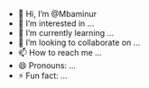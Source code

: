 - 👋 Hi, I’m @Mbaminur
- 👀 I’m interested in ...
- 🌱 I’m currently learning ...
- 💞️ I’m looking to collaborate on ...
- 📫 How to reach me ...
- 😄 Pronouns: ...
- ⚡ Fun fact: ...

<!---
Mbaminur/Mbaminur is a ✨ special ✨ repository because its `README.md` (this file) appears on your GitHub profile.
You can click the Preview link to take a look at your changes.
--->
